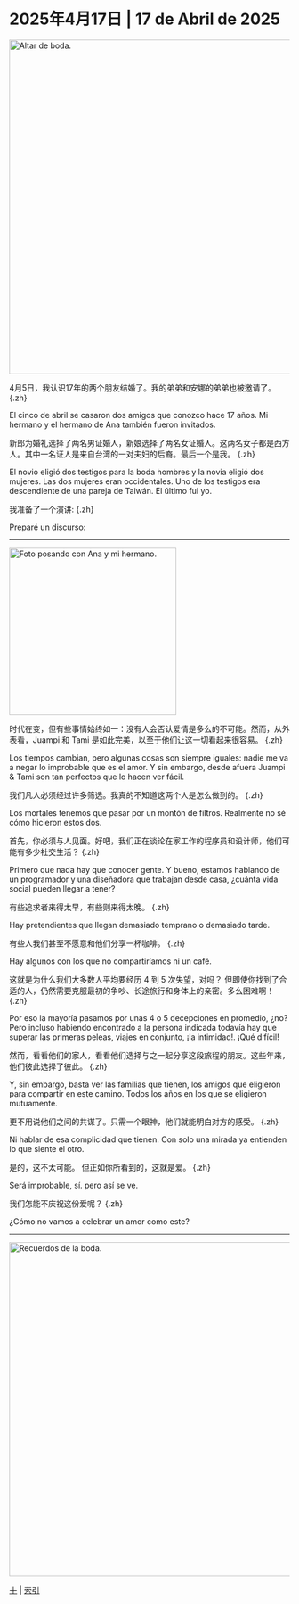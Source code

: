 # 2025年4月17日 | 17 de Abril de 2025

<img src="/fang-huizhen/imgs/11_boda00.png" alt="Altar de boda."
    width="600"
    height="600"
/>

4月5日，我认识17年的两个朋友结婚了。我的弟弟和安娜的弟弟也被邀请了。
{.zh}

El cinco de abril se casaron dos amigos que conozco hace 17 años. Mi hermano y el hermano de Ana también fueron invitados.

新郎为婚礼选择了两名男证婚人，新娘选择了两名女证婚人。这两名女子都是西方人。其中一名证人是来自台湾的一对夫妇的后裔。最后一个是我。
{.zh}

El novio eligió dos testigos para la boda hombres y la novia eligió dos  mujeres. Las dos mujeres eran occidentales. Uno de los testigos era descendiente de una pareja de Taiwán. El último fui yo.

我准备了一个演讲:
{.zh}

Preparé un discurso:

<hr />

<div class="float-right-mobile-off">
    <img src="/fang-huizhen/imgs/11_boda01.png" alt="Foto posando con Ana y mi hermano."
        width="300"
        height="300"
    />
</div>

时代在变，但有些事情始终如一：没有人会否认爱情是多么的不可能。然而，从外表看，Juampi 和 Tami 是如此完美，以至于他们让这一切看起来很容易。
{.zh}

Los tiempos cambian, pero algunas cosas son siempre iguales: nadie me va a negar lo improbable que es el amor. Y sin embargo, desde afuera Juampi & Tami son tan perfectos que lo hacen ver fácil.

我们凡人必须经过许多筛选。我真的不知道这两个人是怎么做到的。
{.zh}

Los mortales tenemos que pasar por un montón de filtros. Realmente no sé cómo hicieron estos dos.

首先，你必须与人见面。好吧，我们正在谈论在家工作的程序员和设计师，他们可能有多少社交生活？
{.zh}

Primero que nada hay que conocer gente. Y bueno, estamos hablando de un programador y una diseñadora que trabajan desde casa, ¿cuánta vida social pueden llegar a tener?

有些追求者来得太早，有些则来得太晚。
{.zh}

Hay pretendientes que llegan demasiado temprano o demasiado tarde.

有些人我们甚至不愿意和他们分享一杯咖啡。
{.zh}

Hay algunos con los que no compartiríamos ni un café.

这就是为什么我们大多数人平均要经历 4 到 5 次失望，对吗？ 但即使你找到了合适的人，仍然需要克服最初的争吵、长途旅行和身体上的亲密。多么困难啊！
{.zh}

Por eso la mayoría pasamos por unas 4 o 5 decepciones en promedio, ¿no? Pero incluso habiendo encontrado a la persona indicada todavía hay que 
superar las primeras peleas, viajes en conjunto, ¡la intimidad!. ¡Qué difícil!

然而，看看他们的家人，看看他们选择与之一起分享这段旅程的朋友。这些年来，他们彼此选择了彼此。
{.zh}

Y, sin embargo, basta ver las familias que tienen, los amigos que eligieron para compartir en este camino. Todos los años en los que se eligieron mutuamente.

更不用说他们之间的共谋了。只需一个眼神，他们就能明白对方的感受。
{.zh}

Ni hablar de esa complicidad que tienen. Con solo una mirada ya entienden lo que siente el otro.

是的，这不太可能。 但正如你所看到的，这就是爱。
{.zh}

Será improbable, sí. pero así se ve.

我们怎能不庆祝这份爱呢？
{.zh}

¿Cómo no vamos a celebrar un amor como este?

<hr />

<img src="/fang-huizhen/imgs/11_boda02.png" alt="Recuerdos de la boda."
    width="600"
    height="600"
/>

[十](10.md) | [索引](index.md)
